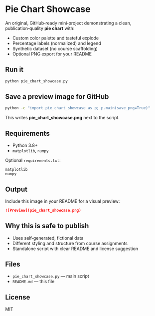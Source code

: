 # Pie Chart Showcase

An original, GitHub‑ready mini‑project demonstrating a clean, publication‑quality **pie chart** with:

- Custom color palette and tasteful explode
- Percentage labels (normalized) and legend
- Synthetic dataset (no course scaffolding)
- Optional PNG export for your README

## Run it

```bash
python pie_chart_showcase.py
```

## Save a preview image for GitHub

```bash
python -c "import pie_chart_showcase as p; p.main(save_png=True)"
```

This writes **pie\_chart\_showcase.png** next to the script.

## Requirements

- Python 3.8+
- `matplotlib`, `numpy`

Optional `requirements.txt`:

```
matplotlib
numpy
```

## Output

Include this image in your README for a visual preview:

```markdown
![Preview](pie_chart_showcase.png)
```

## Why this is safe to publish

- Uses self‑generated, fictional data
- Different styling and structure from course assignments
- Standalone script with clear README and license suggestion

## Files

- `pie_chart_showcase.py` — main script
- `README.md` — this file

## License

MIT

